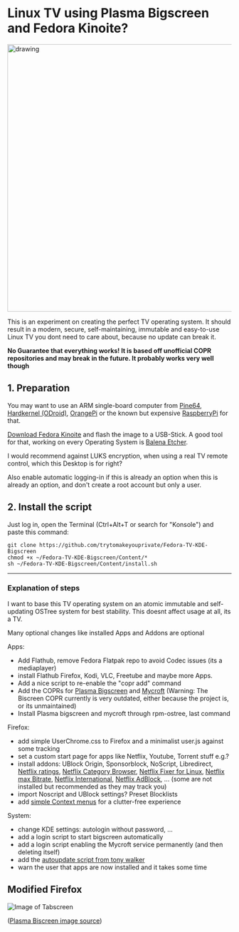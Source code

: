# Linux TV using Plasma Bigscreen and Fedora Kinoite?

<img src="https://github.com/trytomakeyouprivate/Fedora-TV-KDE-Bigscreen/blob/main/Content/PlasmaBigScreen.png" alt="drawing" width="600"/>

This is an experiment on creating the perfect TV operating system. It should result in a modern, secure, self-maintaining, immutable and easy-to-use Linux TV you dont need to care about, because no update can break it.

**No Guarantee that everything works! It is based off unofficial COPR repositories and may break in the future. It probably works very well though**

## 1. Preparation
You may want to use an ARM single-board computer from [Pine64](https://pine64.com/), [Hardkernel (ODroid)](https://www.hardkernel.com/), [OrangePi](https://orangepi.com/) or the known but expensive [RaspberryPi](https://www.raspberrypi.com/) for that.

[Download Fedora Kinoite](https://kinoite.fedoraproject.org/download/) and flash the image to a USB-Stick. A good tool for that, working on every Operating System is [Balena Etcher](https://github.com/balena-io/etcher/releases/latest).

I would recommend against LUKS encryption, when using a real TV remote control, which this Desktop is for right?

Also enable automatic logging-in if this is already an option when this is already an option, and don't create a root account but only a user.

## 2. Install the script

Just log in, open the Terminal (Ctrl+Alt+T or search for "Konsole") and paste this command:

```
git clone https://github.com/trytomakeyouprivate/Fedora-TV-KDE-Bigscreen
chmod +x ~/Fedora-TV-KDE-Bigscreen/Content/*
sh ~/Fedora-TV-KDE-Bigscreen/Content/install.sh
```

---

### Explanation of steps
I want to base this TV operating system on an atomic immutable and self-updating OSTree system for best stability. This doesnt affect usage at all, its a TV.

Many optional changes like installed Apps and Addons are optional

Apps:
- Add Flathub, remove Fedora Flatpak repo to avoid Codec issues (its a mediaplayer)
- install Flathub Firefox, Kodi, VLC, Freetube and maybe more Apps.
- Add a nice script to re-enable the "copr add" command
- Add the COPRs for [Plasma Bigscreen](https://copr.fedorainfracloud.org/coprs/darrencocco/plasma-bigscreen/) and [Mycroft](https://copr.fedorainfracloud.org/coprs/lyessaadi/mycroft/) (Warning: The Biscreen COPR currently is very outdated, either because the project is, or its unmaintained)
- Install Plasma bigscreen and mycroft through rpm-ostree, last command

Firefox:
- add simple UserChrome.css to Firefox and a minimalist user.js against some tracking
- set a custom start page for apps like Netflix, Youtube, Torrent stuff e.g.?
- install addons: UBlock Origin, Sponsorblock, NoScript, Libredirect, [Netflix ratings](https://addons.mozilla.org/de/firefox/addon/film-scores-for-netflix), [Netflix Category Browser](https://addons.mozilla.org/de/firefox/addon/netflix-category-browser), [Netflix Fixer for Linux](https://addons.mozilla.org/de/firefox/addon/netflix-fixer-for-linux), [Netflix max Bitrate](https://addons.mozilla.org/de/firefox/addon/netflix-max-bitrate), [Netflix International](https://addons.mozilla.org/de/firefox/addon/netflix-international), [Netflix AdBlock](https://addons.mozilla.org/de/firefox/addon/netflix-adblock), ... (some are not installed but recommended as they may track you)
- import Noscript and UBlock settings? Preset Blocklists
- add [simple Context menus](https://github.com/trytomakeyouprivate/Simple-Firefox-Menus) for a clutter-free experience

System:
- change KDE settings: autologin without password, ...
- add a login script to start bigscreen automatically
- add a login script enabling the Mycroft service permanently (and then deleting itself)
- add the [autoupdate script from tony walker](https://github.com/tonywalker1/silverblue-update)
- warn the user that apps are now installed and it takes some time

## Modified Firefox
![Image of Tabscreen](https://github.com/trytomakeyouprivate/Fedora-TV-KDE-Bigscreen/blob/main/Content/TV-Firefox.png)


([Plasma Biscreen image source](https://www.muylinux.com/wp-content/uploads/2020/03/PlasmaBigScreen.jpg))
